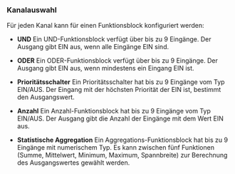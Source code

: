 ﻿### Kanalauswahl

Für jeden Kanal kann für einen Funktionsblock konfiguriert werden:

- **UND**
  Ein UND-Funktionsblock verfügt über bis zu 9 Eingänge. 
  Der Ausgang gibt EIN aus, wenn alle Eingänge EIN sind.

- **ODER**
  Ein ODER-Funktionsblock verfügt über bis zu 9 Eingänge. 
  Der Ausgang gibt EIN aus, wenn mindestens ein Eingang EIN ist.

- **Prioritätsschalter**
  Ein Prioritätsschalter hat bis zu 9 Eingänge vom Typ EIN/AUS.
  Der Eingang mit der höchsten Priorität der EIN ist, bestimmt den Ausgangswert.

- **Anzahl**
  Ein Anzahl-Funktionsblock hat bis zu 9 Eingänge vom Typ EIN/AUS.
  Der Ausgang gibt die Anzahl der Eingänge mit dem Wert EIN aus.

- **Statistische Aggregation**
  Ein Aggregations-Funktionsblock hat bis zu 9 Eingänge mit numerischem Typ.
  Es kann zwischen fünf Funktionen (Summe, Mittelwert, Minimum, Maximum, Spannbreite) zur Berechnung des Ausgangswertes gewählt werden.


